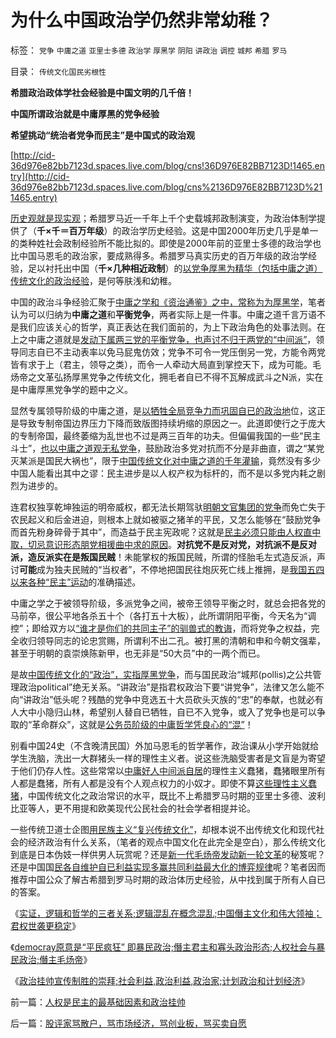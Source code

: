 # 为什么中国政治学仍然非常幼稚？

标签： `党争` `中庸之道` `亚里士多德` `政治学` `厚黑学` `阴阳` `讲政治` `调控` `城邦` `希腊` `罗马` 

目录： `传统文化国民劣根性`

**希腊政治政体学社会经验是中国文明的几千倍！**

**中国所谓政治就是中庸厚黑的党争经验**

**希望挑动“统治者党争而民主”是中国式的政治观**

[http://cid-36d976e82bb7123d.spaces.live.com/blog/cns!36D976E82BB7123D!1465.entry](http://cid-36d976e82bb7123d.spaces.live.com/blog/cns%2136D976E82BB7123D%211465.entry)

[历史观就是现实观](../../../2010/3/16/历史观就是现实的处世观.md)；希腊罗马近一千年上千个史载城邦政制演变，为政治体制学提供了（**千×千＝百万年级**）的政治学历史经验。这是中国2000年历史几乎是单一的类种姓社会政制经验所不能比拟的。即使是2000年前的亚里士多德的政治学也比中国马恩毛的政治家，要成熟得多。希腊罗马真实历史的百万年级的政治学经验，足以衬托出中国（**千×几种相近政制**）的[以党争厚黑为精华（包括中庸之道）传统文化的政治经验](../../../2010/2/3/“斗争哲学”取代“务实合作”的传统文化.md)，是何等肤浅和幼稚。

中国的政治斗争经验汇聚于[中庸之学和《资治通鉴》之中，常称为为厚黑学](http://darthvad.blog.sohu.com/132381039.html)，笔者认为可以归纳为**中庸之道**和**平衡党争**，两者实际上是一件事。中庸之道千言万语不是我们应该关心的哲学，真正表达在我们面前的，为上下政治角色的处事法则。在上之中庸之道就是[发动下属两三党的平衡党争，也声讨不归于两党的“中间派”](http://darthvad.blog.sohu.com/133469478.html)，领导同志自已不主动表率以免马屁鬼仿效；党争不可令一党压倒另一党，方能令两党皆有求于上（君主，领导之类），而令一人牵动大局直到掌控天下，成为可能。毛炀帝之文革弘扬厚黑党争之传统文化，拥毛者自已不得不瓦解成武斗之N派，实在是中庸厚黑党争学的题中之义。

显然专属领导阶级的中庸之道，是[以牺牲全局竞争力而巩固自已的政治地](../../../2009/8/24/中庸枉法,惩善扬恶,坏事做尽.md)位，这正是导致专制帝国边界压力下降而致版图持续坍缩的原因之一。此道即使行之于庞大的专制帝国，最终萎缩为乱世也不过是两三百年的功夫。但偏偏我国的一些“民主斗士”，[也以中庸之道观无私党争](../../../2010/1/13/中庸者不可能是民主人.md)，鼓励政治多党对抗而不分是非曲直，谓之“某党灭某派是国民大祸也”，限于[中国传统文化对中庸之道的千年灌输](../../../2010/1/7/当中庸成为权威.md)，竟然没有多少中国人能看出其中之谬：民主进步是以人权产权为标杆的，而不是以多党内耗之剧烈为进步的。

连君权独享乾坤独运的明帝威权，都无法长期驾驮[明朝文官集团的党争](http://darthvad.blog.163.com/blog/static/53399470200952022756501/)而免亡失于农民起义和后金进迫，则根本上就如被驱之猪羊的平民，又怎么能够在“鼓励党争而首先粉身碎骨于其中”，而造益于民主宪政呢？这就是[民主必须只能由人权直中取，切忌意识形态朋党相援曲中求的原因](http://darthvad.blog.sohu.com/132380956.html)。**对抗党不是反对党，对抗派不是反对派，造反派实在是叛国民贼**！未能掌权的叛国民贼，所谓的怪胎毛左式造反派，声讨**可能**成为独夫民贼的“当权者”，不停地把国民往炮灰死亡线上推拥，是[我国五四以来各种“民主”运动](../../../2010/6/1/民主不允许意识形态口号;不要再搞政治运动.md)的准确描述。



中庸之学之于被领导阶级，多派党争之间，被帝王领导平衡之时，就总会把各党的马前卒，很公平地各杀五十个（各打五十大板），此所谓阴阳平衡，今天名为“调控”；即给双方以[“谁才是你们的共同主子”的驯兽式的教诲](../../../2009/8/24/法见二纲之中庸枉法.md)，而将党争之权益，完全收归领导同志的论忠赏赐，所谓利不出二孔。被打黑的清朝和申和今朝文强辈，甚至于明朝的袁崇焕陈新甲，也无非是“50大员”中的一两个而已。

是故[中国传统文化的“政治”，实指厚黑党争](http://darthvad.blog.sohu.com/133469478.html)，而与国民政治“城邦(pollis)之公共管理政治political”绝无关系。“讲政治”是指君权政治下要“讲党争”，法律又怎么能不向“讲政治”低头呢？残酷的党争中竞选五十大员砍头灭族的“忠”的奉献，也就必有人大中小隐归山林，希望别人替自已牺牲，自已不入党争，或入了党争也是可以争取的“革命群众”，这就是[公务员阶级的中庸哲学凭良心的“混”](../../../2009/12/2/混！中庸之道的策源地.md)！



别看中国24史（不含晚清民国）外加马恩毛的哲学著作，政治课从小学开始就给学生洗脑，洗出一大群猪头一样的理性主义者。说这些洗脑受害者是文盲是为寄望于他们仍存人性。这些常常以[中庸好人中间派自居](../../../2009/9/23/战场上没有大声疾呼的中间派.md)的理性主义蠢猪，蠢猪眼里所有人都是蠢猪，所有人都是没有个人观点权力的小奴才。即使不算[这些理性主义蠢猪](../../../2010/6/25/唯利是图就不可能是意识形态.md)，中国传统文化之政治常识的水平，既比不上希腊罗马时期的亚里士多德、波利比亚等人，更不用提和欧美现代公民社会的社会学者相提并论。



一些传统卫道士企图[用民族主义“复兴传统文化”](../../../2010/6/2/道德史观“夷夏之防”历史民族主义流派.md)，却根本说不出传统文化和现代社会的经济政治有什么关系，（笔者的观点中国文化在此完全是空白），那么传统文化到底是日本伪妓一样供男人玩赏呢？还是[新一代毛炀帝发动新一轮文革](../../../2009/7/5/历史责任归咎于毛主席是不公正的.md)的秘笈呢？还是中国国[民各自维护自已利益实现多赢共同利益最大化的博弈规律](../../../2009/10/9/什么是民主？民主和成本效益原理的关系.md)呢？笔者因而推荐中国公众了解古希腊到罗马时期的政治体历史经验，从中找到属于所有人自已的答案。



《[实证，逻辑和哲学的三者关系;逻辑混乱在概念混乱;中国僭主文化和伟大领袖；君权世袭更稳定](../../../2010/6/27/伟大领袖和古色古香的僭主文化.md)》

《[democray原意是“平民疯狂”
即暴民政治;僭主君主和寡头政治形态;人权社会与暴民政治;僭主毛炀帝](../../../2010/6/27/democray原意是平民(demos)疯狂(cracy)，区别在人权.md)》

《[政治挂帅宣传制胜的崇拜;社会利益,政治利益,政治家;计划政治和计划经济](../../../2010/6/30/人权是民主的最基础因素和政治挂帅.md)》

前一篇：[人权是民主的最基础因素和政治挂帅](../../../2010/6/30/人权是民主的最基础因素和政治挂帅.md)

后一篇：[股评家骂散户，骂市场经济，骂创业板，骂买卖自愿](../../../2010/7/1/股评家骂散户，骂市场经济，骂创业板，骂买卖自愿.md)